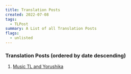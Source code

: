 ```yaml
---
title: Translation Posts
created: 2022-07-08
tags: 
  - TLPost
summary: A List of all Translation Posts
flags: 
  - unlisted
---
```


### Translation Posts (ordered by date descending)

1. [Music TL and Yorushika](./tl/yorushika)